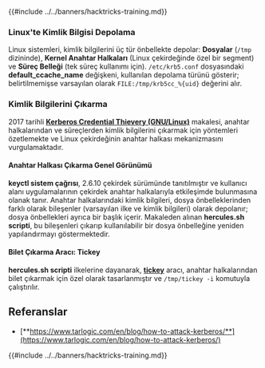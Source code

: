 {{#include ../../banners/hacktricks-training.md}}

### Linux'te Kimlik Bilgisi Depolama

Linux sistemleri, kimlik bilgilerini üç tür önbellekte depolar: **Dosyalar** (`/tmp` dizininde), **Kernel Anahtar Halkaları** (Linux çekirdeğinde özel bir segment) ve **Süreç Belleği** (tek süreç kullanımı için). `/etc/krb5.conf` dosyasındaki **default_ccache_name** değişkeni, kullanılan depolama türünü gösterir; belirtilmemişse varsayılan olarak `FILE:/tmp/krb5cc_%{uid}` değerini alır.

### Kimlik Bilgilerini Çıkarma

2017 tarihli [**Kerberos Credential Thievery (GNU/Linux)**](https://www.delaat.net/rp/2016-2017/p97/report.pdf) makalesi, anahtar halkalarından ve süreçlerden kimlik bilgilerini çıkarmak için yöntemleri özetlemekte ve Linux çekirdeğinin anahtar halkası mekanizmasını vurgulamaktadır.

#### Anahtar Halkası Çıkarma Genel Görünümü

**keyctl sistem çağrısı**, 2.6.10 çekirdek sürümünde tanıtılmıştır ve kullanıcı alanı uygulamalarının çekirdek anahtar halkalarıyla etkileşimde bulunmasına olanak tanır. Anahtar halkalarındaki kimlik bilgileri, dosya önbelleklerinden farklı olarak bileşenler (varsayılan ilke ve kimlik bilgileri) olarak depolanır; dosya önbellekleri ayrıca bir başlık içerir. Makaleden alınan **hercules.sh scripti**, bu bileşenleri çıkarıp kullanılabilir bir dosya önbelleğine yeniden yapılandırmayı göstermektedir.

#### Bilet Çıkarma Aracı: Tickey

**hercules.sh scripti** ilkelerine dayanarak, [**tickey**](https://github.com/TarlogicSecurity/tickey) aracı, anahtar halkalarından bilet çıkarmak için özel olarak tasarlanmıştır ve `/tmp/tickey -i` komutuyla çalıştırılır.

## Referanslar

- [**https://www.tarlogic.com/en/blog/how-to-attack-kerberos/**](https://www.tarlogic.com/en/blog/how-to-attack-kerberos/)

{{#include ../../banners/hacktricks-training.md}}
